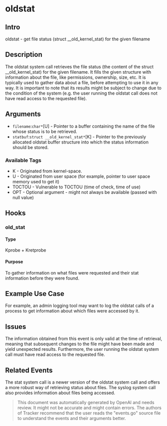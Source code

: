
# oldstat

## Intro
oldstat - get file status (struct __old_kernel_stat) for the given filename

## Description
The oldstat system call retrieves the file status (the content of the struct __old_kernel_stat) for the given filename. It fills the given structure with information about the file, like permissions, ownership, size, etc. It is typically used to gather data about a file, before attempting to use it in any way. It is important to note that its results might be subject to change due to the condition of the system (e.g. the user running the oldstat call does not have read access to the requested file).

## Arguments
* `filename`:`char*`[U] - Pointer to a buffer containing the name of the file whose status is to be retrieved.
* `statbuf`:`struct __old_kernel_stat*`[K] - Pointer to the previously allocated oldstat buffer structure into which the status information should be stored.

### Available Tags
* K - Originated from kernel-space.
* U - Originated from user space (for example, pointer to user space memory used to get it)
* TOCTOU - Vulnerable to TOCTOU (time of check, time of use)
* OPT - Optional argument - might not always be available (passed with null value)

## Hooks
### old_stat
#### Type
Kprobe + Kretprobe
#### Purpose
To gather information on what files were requested and their stat information before they were found.

## Example Use Case
For example, an admin logging tool may want to log the oldstat calls of a process to get information about which files were accessed by it.

## Issues
The information obtained from this event is only valid at the time of retrieval, meaning that subsequent changes to the file might have been made and yield unexpected results. Furthermore, the user running the oldstat system call must have read access to the requested file.

## Related Events
The stat system call is a newer version of the oldstat system call and offers a more robust way of retrieving status about files. The syslog system call also provides information about files being accessed.

> This document was automatically generated by OpenAI and needs review. It might
> not be accurate and might contain errors. The authors of Tracker recommend that
> the user reads the "events.go" source file to understand the events and their
> arguments better.
